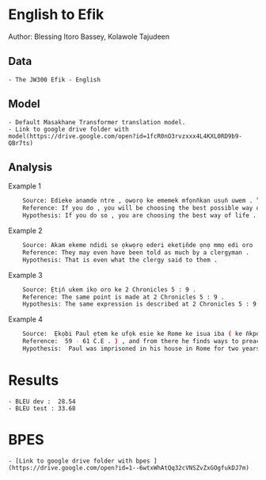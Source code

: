 # English to Efik

Author: Blessing Itoro Bassey, Kolawole Tajudeen

## Data

	- The JW300 Efik - English

## Model

	- Default Masakhane Transformer translation model.
	- Link to google drive folder with model(https://drive.google.com/open?id=1fcR0nO3rvzxxx4L4KXL0RD9b9-QBr7ts)

## Analysis

Example 1
```sh
	Source: Edieke anamde ntre , ọwọrọ ke ememek mfọnn̄kan usụn̄ uwem . ”
 	Reference: If you do , you will be choosing the best possible way of life . ’
 	Hypothesis: If you do so , you are choosing the best way of life . ’
```

Example 2
```sh
	Source: Akam ekeme ndidi se ọkwọrọ ederi eketịn̄de ọnọ mmọ edi oro .
 	Reference: They may even have been told as much by a clergyman .
 	Hypothesis: That is even what the clergy said to them .
```

Example 3
```sh
	Source: Ẹtịn̄ ukem ikọ oro ke 2 Chronicles 5 : 9 .
 	Reference: The same point is made at 2 Chronicles 5 : 9 .
 	Hypothesis: The same expression is described at 2 Chronicles 5 : 9 .
```

Example 4
```sh
	Source:  Ẹkọbi Paul ẹtem ke ufọk esie ke Rome ke isua iba ( ke n̄kpọ nte isua 59 esịm 61 E.N . ) , ndien enye oyom usụn̄ do ọkwọrọ Obio Ubọn̄ onyụn̄ ekpep mbon en̄wen “ mme n̄kpọ emi ẹban̄ade Ọbọn̄ Jesus Christ . ” — Utom 28 : 30 , 31 .
 	Reference:  59 - 61 C.E . ) , and from there he finds ways to preach about the Kingdom and teach “ the things concerning the Lord Jesus Christ . ” ​ — Acts 28 : 30 , 31 . Christ . ” — Utom 28 : 30 , 31 .
 	Hypothesis:  Paul was imprisoned in his house in Rome for two years ( about 59 to 61 C.E . ) , and he wants to preach the Kingdom and teach others “ the things about the Lord Jesus Christ . ” ​ — Acts 28 : 30 , 31 .
```

# Results
	- BLEU dev :  28.54 
	- BLEU test : 33.68

# BPES
	- [Link to google drive folder with bpes ](https://drive.google.com/open?id=1--6wtxWhAtQq32cVNSZvZxGOgfukDJ7m)
